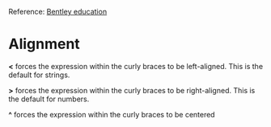 Reference: [Bentley education](http://cissandbox.bentley.edu/sandbox/wp-content/uploads/2022-02-10-Documentation-on-f-strings-Updated.pdf)

# Alignment 

**<** forces the expression within the curly braces to be left-aligned. This is the default for strings.

**>** forces the expression within the curly braces to be right-aligned. This is the default for numbers.

**^** forces the expression within the curly braces to be centered
